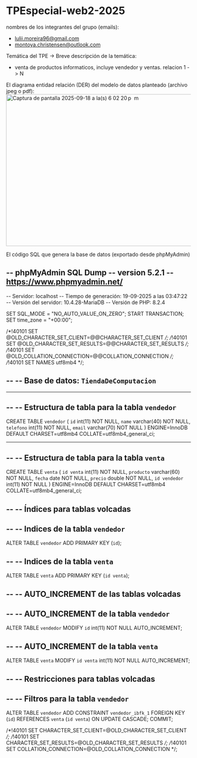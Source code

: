 # TPEspecial-web2-2025


nombres de los integrantes del grupo (emails):
 - lulii.moreira96@gmail.com
 - montoya.christensen@outlook.com
   
Temática del TPE -> Breve descripción de la temática:
 - venta de productos informaticos, incluye vendedor y ventas. relacion 1 -> N


El diagrama entidad relación (DER) del modelo de datos planteado (archivo jpeg o pdf):
<img width="893" height="415" alt="Captura de pantalla 2025-09-18 a la(s) 6 02 20 p  m" src="https://github.com/user-attachments/assets/1ab2aff4-b3c9-44e2-a100-14adbba2d303" />


El código SQL que genera la base de datos (exportado desde phpMyAdmin)


-- phpMyAdmin SQL Dump
-- version 5.2.1
-- https://www.phpmyadmin.net/
--
-- Servidor: localhost
-- Tiempo de generación: 19-09-2025 a las 03:47:22
-- Versión del servidor: 10.4.28-MariaDB
-- Versión de PHP: 8.2.4

SET SQL_MODE = "NO_AUTO_VALUE_ON_ZERO";
START TRANSACTION;
SET time_zone = "+00:00";


/*!40101 SET @OLD_CHARACTER_SET_CLIENT=@@CHARACTER_SET_CLIENT */;
/*!40101 SET @OLD_CHARACTER_SET_RESULTS=@@CHARACTER_SET_RESULTS */;
/*!40101 SET @OLD_COLLATION_CONNECTION=@@COLLATION_CONNECTION */;
/*!40101 SET NAMES utf8mb4 */;

--
-- Base de datos: `TiendaDeComputacion`
--

-- --------------------------------------------------------

--
-- Estructura de tabla para la tabla `vendedor`
--

CREATE TABLE `vendedor` (
  `id` int(11) NOT NULL,
  `name` varchar(40) NOT NULL,
  `telefono` int(11) NOT NULL,
  `email` varchar(70) NOT NULL
) ENGINE=InnoDB DEFAULT CHARSET=utf8mb4 COLLATE=utf8mb4_general_ci;

-- --------------------------------------------------------

--
-- Estructura de tabla para la tabla `venta`
--

CREATE TABLE `venta` (
  `id venta` int(11) NOT NULL,
  `producto` varchar(60) NOT NULL,
  `fecha` date NOT NULL,
  `precio` double NOT NULL,
  `id vendedor` int(11) NOT NULL
) ENGINE=InnoDB DEFAULT CHARSET=utf8mb4 COLLATE=utf8mb4_general_ci;

--
-- Índices para tablas volcadas
--

--
-- Indices de la tabla `vendedor`
--
ALTER TABLE `vendedor`
  ADD PRIMARY KEY (`id`);

--
-- Indices de la tabla `venta`
--
ALTER TABLE `venta`
  ADD PRIMARY KEY (`id venta`);

--
-- AUTO_INCREMENT de las tablas volcadas
--

--
-- AUTO_INCREMENT de la tabla `vendedor`
--
ALTER TABLE `vendedor`
  MODIFY `id` int(11) NOT NULL AUTO_INCREMENT;

--
-- AUTO_INCREMENT de la tabla `venta`
--
ALTER TABLE `venta`
  MODIFY `id venta` int(11) NOT NULL AUTO_INCREMENT;

--
-- Restricciones para tablas volcadas
--

--
-- Filtros para la tabla `vendedor`
--
ALTER TABLE `vendedor`
  ADD CONSTRAINT `vendedor_ibfk_1` FOREIGN KEY (`id`) REFERENCES `venta` (`id venta`) ON UPDATE CASCADE;
COMMIT;

/*!40101 SET CHARACTER_SET_CLIENT=@OLD_CHARACTER_SET_CLIENT */;
/*!40101 SET CHARACTER_SET_RESULTS=@OLD_CHARACTER_SET_RESULTS */;
/*!40101 SET COLLATION_CONNECTION=@OLD_COLLATION_CONNECTION */;
